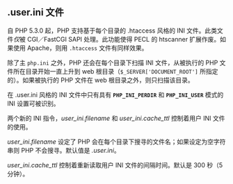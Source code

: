 .user.ini 文件
--------------

自 PHP 5.3.0 起，PHP 支持基于每个目录的 .htaccess 风格的 INI
文件。此类文件*仅*被 CGI／FastCGI SAPI 处理。此功能使得 PECL 的
htscanner 扩展作废。如果使用 Apache，则用 `.htaccess` 文件有同样效果。

除了主 `php.ini` 之外，PHP 还会在每个目录下扫描 INI 文件，从被执行的 PHP
文件所在目录开始一直上升到 web 根目录（`$_SERVER['DOCUMENT_ROOT']`
所指定的）。如果被执行的 PHP 文件在 web 根目录之外，则只扫描该目录。

在 .user.ini 风格的 INI 文件中只有具有 **`PHP_INI_PERDIR`** 和
**`PHP_INI_USER`** 模式的 INI 设置可被识别。

两个新的 INI 指令，*user\_ini.filename* 和 *user\_ini.cache\_ttl*
控制着用户 INI 文件的使用。

*user\_ini.filename* 设定了 PHP
会在每个目录下搜寻的文件名；如果设定为空字符串则 PHP 不会搜寻。默认值是
*.user.ini*。

*user\_ini.cache\_ttl* 控制着重新读取用户 INI 文件的间隔时间。默认是 300
秒（5 分钟）。
